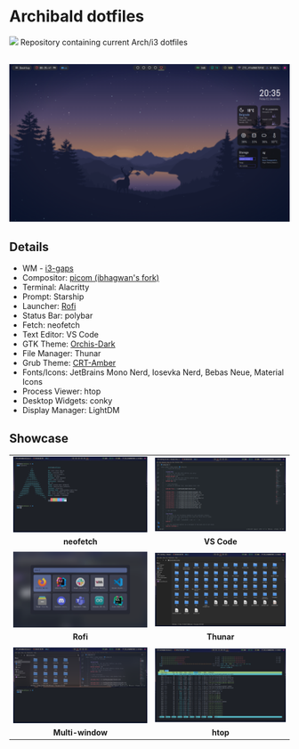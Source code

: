 # Archibald dotfiles
<img src=https://forthebadge.com/images/badges/works-on-my-machine.svg height=30px>
Repository containing current Arch/i3 dotfiles
</br>
</br>

![Desktop Image](images/desktop.png)

## Details
- WM - [i3-gaps](https://github.com/Airblader/i3)
- Compositor: [picom (ibhagwan's fork)](https://github.com/ibhagwan/picom)
- Terminal: Alacritty
- Prompt: Starship
- Launcher: [Rofi](https://github.com/Davatorium/rofi)
- Status Bar: polybar
- Fetch: neofetch
- Text Editor: VS Code
- GTK Theme: [Orchis-Dark](https://www.gnome-look.org/p/1357889/)
- File Manager: Thunar
- Grub Theme: [CRT-Amber](https://www.pling.com/p/1727268/)
- Fonts/Icons: JetBrains Mono Nerd, Iosevka Nerd, Bebas Neue, Material Icons
- Process Viewer: htop
- Desktop Widgets: conky
- Display Manager: LightDM

## Showcase

|    |    |
|:-------:|:-------:|
|<img src="/images/neofetch.png" width="500">|<img src="/images/code.png" width="500">|
|**neofetch**|**VS Code**|
|    |    |
|<img src="/images/rofi.png" width="500">|<img src="/images/thunar.png" width="500">|
|**Rofi**|**Thunar**|
|    |    |
|<img src="/images/multiwindow.png" width="500">|<img src="/images/htop.png" width="500">|
|**Multi-window**|**htop**|
